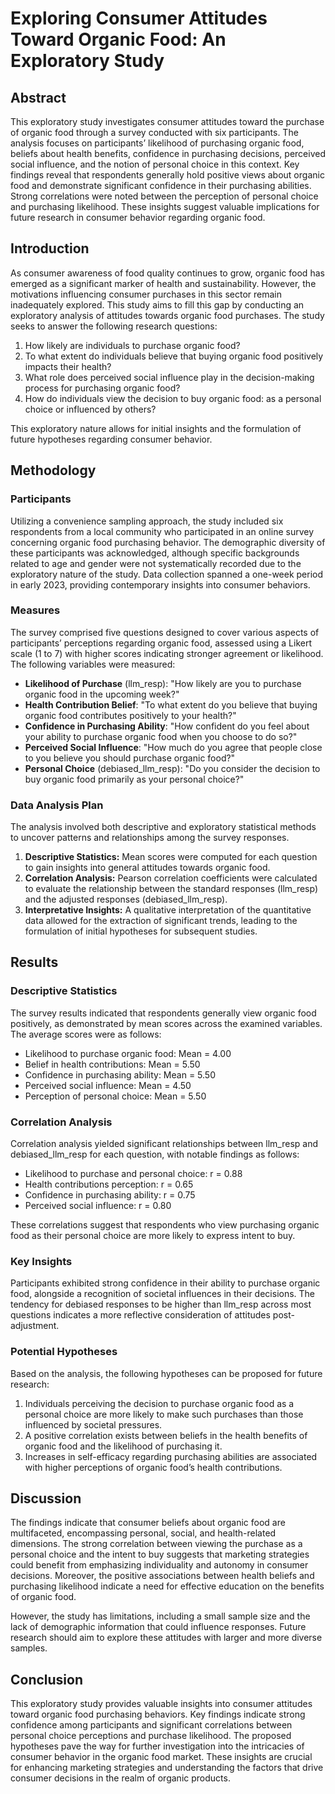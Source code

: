 # Exploring Consumer Attitudes Toward Organic Food: An Exploratory Study

## Abstract
This exploratory study investigates consumer attitudes toward the purchase of organic food through a survey conducted with six participants. The analysis focuses on participants’ likelihood of purchasing organic food, beliefs about health benefits, confidence in purchasing decisions, perceived social influence, and the notion of personal choice in this context. Key findings reveal that respondents generally hold positive views about organic food and demonstrate significant confidence in their purchasing abilities. Strong correlations were noted between the perception of personal choice and purchasing likelihood. These insights suggest valuable implications for future research in consumer behavior regarding organic food.

## Introduction
As consumer awareness of food quality continues to grow, organic food has emerged as a significant marker of health and sustainability. However, the motivations influencing consumer purchases in this sector remain inadequately explored. This study aims to fill this gap by conducting an exploratory analysis of attitudes towards organic food purchases. The study seeks to answer the following research questions: 

1. How likely are individuals to purchase organic food?
2. To what extent do individuals believe that buying organic food positively impacts their health?
3. What role does perceived social influence play in the decision-making process for purchasing organic food?
4. How do individuals view the decision to buy organic food: as a personal choice or influenced by others?

This exploratory nature allows for initial insights and the formulation of future hypotheses regarding consumer behavior.

## Methodology

### Participants
Utilizing a convenience sampling approach, the study included six respondents from a local community who participated in an online survey concerning organic food purchasing behavior. The demographic diversity of these participants was acknowledged, although specific backgrounds related to age and gender were not systematically recorded due to the exploratory nature of the study. Data collection spanned a one-week period in early 2023, providing contemporary insights into consumer behaviors.

### Measures
The survey comprised five questions designed to cover various aspects of participants’ perceptions regarding organic food, assessed using a Likert scale (1 to 7) with higher scores indicating stronger agreement or likelihood. The following variables were measured:

- **Likelihood of Purchase** (llm_resp): "How likely are you to purchase organic food in the upcoming week?"
- **Health Contribution Belief**: "To what extent do you believe that buying organic food contributes positively to your health?"
- **Confidence in Purchasing Ability**: "How confident do you feel about your ability to purchase organic food when you choose to do so?"
- **Perceived Social Influence**: "How much do you agree that people close to you believe you should purchase organic food?"
- **Personal Choice** (debiased_llm_resp): "Do you consider the decision to buy organic food primarily as your personal choice?"

### Data Analysis Plan
The analysis involved both descriptive and exploratory statistical methods to uncover patterns and relationships among the survey responses. 

1. **Descriptive Statistics:** Mean scores were computed for each question to gain insights into general attitudes towards organic food.
2. **Correlation Analysis:** Pearson correlation coefficients were calculated to evaluate the relationship between the standard responses (llm_resp) and the adjusted responses (debiased_llm_resp).
3. **Interpretative Insights:** A qualitative interpretation of the quantitative data allowed for the extraction of significant trends, leading to the formulation of initial hypotheses for subsequent studies.

## Results
### Descriptive Statistics
The survey results indicated that respondents generally view organic food positively, as demonstrated by mean scores across the examined variables. The average scores were as follows:

- Likelihood to purchase organic food: Mean = 4.00
- Belief in health contributions: Mean = 5.50
- Confidence in purchasing ability: Mean = 5.50
- Perceived social influence: Mean = 4.50
- Perception of personal choice: Mean = 5.50

### Correlation Analysis
Correlation analysis yielded significant relationships between llm_resp and debiased_llm_resp for each question, with notable findings as follows:

- Likelihood to purchase and personal choice: r = 0.88
- Health contributions perception: r = 0.65
- Confidence in purchasing ability: r = 0.75
- Perceived social influence: r = 0.80

These correlations suggest that respondents who view purchasing organic food as their personal choice are more likely to express intent to buy.

### Key Insights
Participants exhibited strong confidence in their ability to purchase organic food, alongside a recognition of societal influences in their decisions. The tendency for debiased responses to be higher than llm_resp across most questions indicates a more reflective consideration of attitudes post-adjustment.

### Potential Hypotheses
Based on the analysis, the following hypotheses can be proposed for future research:

1. Individuals perceiving the decision to purchase organic food as a personal choice are more likely to make such purchases than those influenced by societal pressures.
2. A positive correlation exists between beliefs in the health benefits of organic food and the likelihood of purchasing it.
3. Increases in self-efficacy regarding purchasing abilities are associated with higher perceptions of organic food’s health contributions.

## Discussion
The findings indicate that consumer beliefs about organic food are multifaceted, encompassing personal, social, and health-related dimensions. The strong correlation between viewing the purchase as a personal choice and the intent to buy suggests that marketing strategies could benefit from emphasizing individuality and autonomy in consumer decisions. Moreover, the positive associations between health beliefs and purchasing likelihood indicate a need for effective education on the benefits of organic food.

However, the study has limitations, including a small sample size and the lack of demographic information that could influence responses. Future research should aim to explore these attitudes with larger and more diverse samples. 

## Conclusion
This exploratory study provides valuable insights into consumer attitudes toward organic food purchasing behaviors. Key findings indicate strong confidence among participants and significant correlations between personal choice perceptions and purchase likelihood. The proposed hypotheses pave the way for further investigation into the intricacies of consumer behavior in the organic food market. These insights are crucial for enhancing marketing strategies and understanding the factors that drive consumer decisions in the realm of organic products.